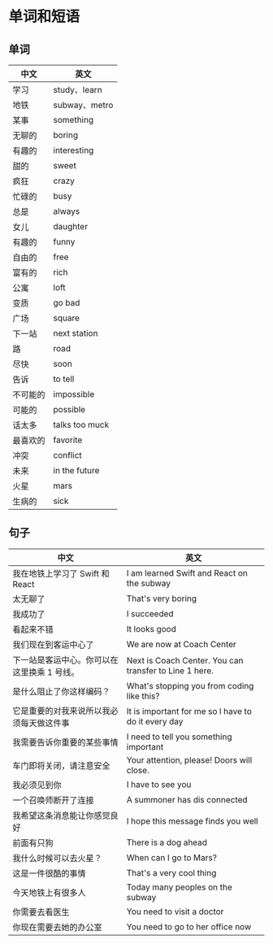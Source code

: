 # 单词和短语

## 单词

| 中文     | 英文           |
| -------- | -------------- |
| 学习     | study、learn   |
| 地铁     | subway、metro  |
| 某事     | something      |
| 无聊的   | boring         |
| 有趣的   | interesting    |
| 甜的     | sweet          |
| 疯狂     | crazy          |
| 忙碌的   | busy           |
| 总是     | always         |
| 女儿     | daughter       |
| 有趣的   | funny          |
| 自由的   | free           |
| 富有的   | rich           |
| 公寓     | loft           |
| 变质     | go bad         |
| 广场     | square         |
| 下一站   | next station   |
| 路       | road           |
| 尽快     | soon           |
| 告诉     | to tell        |
| 不可能的 | impossible     |
| 可能的   | possible       |
| 话太多   | talks too muck |
| 最喜欢的 | favorite       |
| 冲突     | conflict       |
| 未来     | in the future  |
| 火星     | mars           |
| 生病的   | sick           |

## 句子

| 中文                                        | 英文                                                   |
| ------------------------------------------- | ------------------------------------------------------ |
| 我在地铁上学习了 Swift 和 React             | I am learned Swift and React on the subway             |
| 太无聊了                                    | That's very boring                                     |
| 我成功了                                    | I succeeded                                            |
| 看起来不错                                  | It looks good                                          |
| 我们现在到客运中心了                        | We are now at Coach Center                             |
| 下一站是客运中心。你可以在这里换乘 1 号线。 | Next is Coach Center. You can transfer to Line 1 here. |
| 是什么阻止了你这样编码？                    | What's stopping you from coding like this?             |
| 它是重要的对我来说所以我必须每天做这件事    | It is important for me so l have to do it every day    |
| 我需要告诉你重要的某些事情                  | I need to tell you something important                 |
| 车门即将关闭，请注意安全                    | Your attention, please! Doors will close.              |
| 我必须见到你                                | I have to see you                                      |
| 一个召唤师断开了连接                        | A summoner has dis connected                           |
| 我希望这条消息能让你感觉良好                | I hope this message finds you well                     |
| 前面有只狗                                  | There is a dog ahead                                   |
| 我什么时候可以去火星？                      | When can I go to Mars?                                 |
| 这是一件很酷的事情                          | That's a very cool thing                               |
| 今天地铁上有很多人                          | Today many peoples on the subway                       |
| 你需要去看医生                              | You need to visit a doctor                             |
| 你现在需要去她的办公室                      | You need to go to her office now                       |

